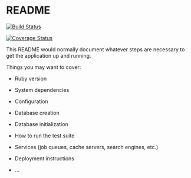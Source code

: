 # README

[![Build Status](https://img.shields.io/endpoint.svg?url=https%3A%2F%2Factions-badge.atrox.dev%2Fproun95%2Ftask-manager%2Fbadge%3Fref%3Ddevelop&style=flat)](https://actions-badge.atrox.dev/proun95/task-manager/goto?ref=develop)

[![Coverage Status](https://coveralls.io/repos/github/proun95/task-manager/badge.svg?branch=develop)](https://coveralls.io/github/proun95/task-manager?branch=develop)

This README would normally document whatever steps are necessary to get the
application up and running.

Things you may want to cover:

* Ruby version

* System dependencies

* Configuration

* Database creation

* Database initialization

* How to run the test suite

* Services (job queues, cache servers, search engines, etc.)

* Deployment instructions

* ...
